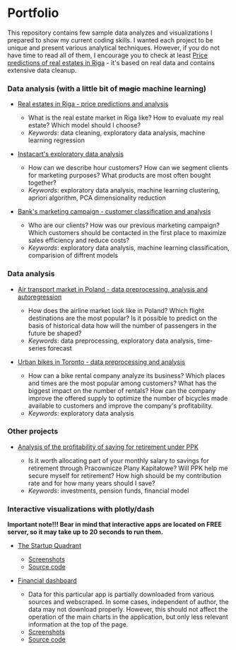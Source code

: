 # Portfolio
This repository contains few sample data analyzes and visualizations I prepared to show my current coding skills. I wanted each project to be unique and present various analytical techniques. However, if you do not have time to read all of them, I encourage you to check at least [Price predictions of real estates in Riga](https://nbviewer.jupyter.org/github/piotrwieckiewicz/portfolio/blob/master/riga_real_estate/riga_price_prediction.ipynb) - it's based on real data and contains extensive data cleanup.

### Data analysis (with a little bit of ~~magic~~ machine learning)

* [Real estates in Riga - price predictions and analysis](https://nbviewer.jupyter.org/github/piotrwieckiewicz/portfolio/blob/master/riga_real_estate/riga_price_prediction.ipynb)

  * What is the real estate market in Riga like? How to evaluate my real estate? Which model should I choose?
  * *Keywords*: data cleaning, exploratory data analysis, machine learning regression
  
* [Instacart's exploratory data analysis](https://nbviewer.jupyter.org/github/piotrwieckiewicz/portfolio/blob/master/instacart/instacart.ipynb)

  * How can we describe hour customers? How can we segment clients for marketing purposes? What products are most often bought together?
  * *Keywords*: exploratory data analysis, machine learning clustering, apriori algorithm, PCA dimensionality reduction 

* [Bank's marketing campaign - customer classification and analysis](https://nbviewer.jupyter.org/github/piotrwieckiewicz/Portfolio/blob/master/bank_marketing_analysis/bank_marketing_analysis.ipynb)

  * Who are our clients? How was our previous marketing campaign? Which customers should be contacted in the first place to maximize sales efficiency and reduce costs?
  * *Keywords*: exploratory data analysis, machine learning classification, comparision of diffrent models

### Data analysis

* [Air transport market in Poland - data preprocessing, analysis and autoregression](https://nbviewer.jupyter.org/github/piotrwieckiewicz/Portfolio/blob/master/air_transport_analysis/air_passenger_transport_analysis.ipynb)

  * How does the airline market look like in Poland? Which flight destinations are the most popular? Is it possible to predict on the basis of historical data how will the number of passengers in the future be shaped?
  * *Keywords*: data preprocessing, exploratory data analysis, time-series forecast
  
* [Urban bikes in Toronto - data preprocessing and analysis](https://nbviewer.jupyter.org/github/piotrwieckiewicz/Portfolio/blob/master/city_bikes_analysis/toronto_bikeshare.ipynb)

  * How can a bike rental company analyze its business? Which places and times are the most popular among customers? What has the biggest impact on the number of rentals? How can the company improve the offered supply to optimize the number of bicycles made available to customers and improve the company's profitability.
  * *Keywords*: exploratory data analysis
  
### Other projects

* [Analysis of the profitability of saving for retirement under PPK](https://nbviewer.jupyter.org/github/piotrwieckiewicz/portfolio/blob/master/ppk_analysis/ppk.ipynb)

  * Is it worth allocating part of your monthly salary to savings for retirement through Pracownicze Plany Kapitałowe? Will PPK help me secure myself for retirement? How high should be my contribution rate and for how many years should I save?
  * *Keywords*: investments, pension funds, financial model 

### Interactive visualizations with plotly/dash

**Important note!!! Bear in mind that interactive apps are located on FREE server, so it may take up to 20 seconds to run them.**

* [The Startup Quadrant](https://quadrant-sample-dashboard.herokuapp.com/)
  * [Screenshots](https://imgur.com/a/SflDtam)
  * [Source code](https://github.com/piotrwieckiewicz/portfolio/blob/master/quadrant_dashboard/quadrant.py)
  
* [Financial dashboard](https://financial-sample-dashboard.herokuapp.com/)
  * Data for this particular app is partially downloaded from various sources and webscraped. In some cases, independent of author, the data may not download properly. However, this should not affect the operation of the main charts in the application, but only less relevant information at the top of the page.
  * [Screenshots](https://imgur.com/a/FORPpje)
  * [Source code](https://github.com/piotrwieckiewicz/portfolio/blob/master/financial_dashboard/financial.py)
